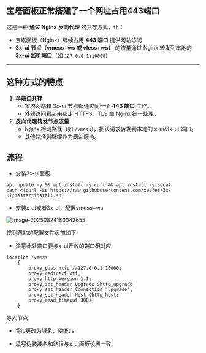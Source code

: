 



## 宝塔面板正常搭建了一个网址占用443端口



这是一种 **通过 Nginx 反向代理** 的共存方式，让：

- 宝塔面板（Nginx）继续占用 **443 端口** 提供网站访问
- **3x-ui 节点（vmess+ws 或 vless+ws）** 的流量通过 Nginx 转发到本地的 **3x-ui 监听端口**（如 `127.0.0.1:10000`）

------

## **这种方式的特点**

1. **单端口共存**
   - 宝塔网站和 3x-ui 节点都通过同一个 **443 端口** 工作。
   - 外部访问看起来都走 HTTPS，TLS 由 Nginx 统一处理。
2. **反向代理转发节点流量**
   - Nginx 检测路径（如 `/vmess`），把该请求转发到本地的 x-ui/3x-ui 端口。
   - 其他路径则继续作为网站服务。

## 流程

- 安装3x-ui面板

```
apt update -y && apt install -y curl && apt install -y socat
bash <(curl -Ls https://raw.githubusercontent.com/xeefei/3x-ui/master/install.sh)
```

- 安装x-ui或者3x-ui，配置vmess+ws

![image-20250824180042655](https://newbie-typora.oss-cn-shenzhen.aliyuncs.com/TyporaJPG/image-20250824180042655.png)

找到网站的配置文件添加如下

- 注意此处端口要与x-ui开放的端口相对应

```
location /vmess
    {
        proxy_pass http://127.0.0.1:10000;
        proxy_redirect off;
        proxy_http_version 1.1;
        proxy_set_header Upgrade $http_upgrade;
        proxy_set_header Connection "upgrade";
        proxy_set_header Host $http_host;
        proxy_read_timeout 300s;
    }
```



导入节点

- 将ip更改为域名，使能tls

- 填写伪装域名和路径与x-ui面板设置一致